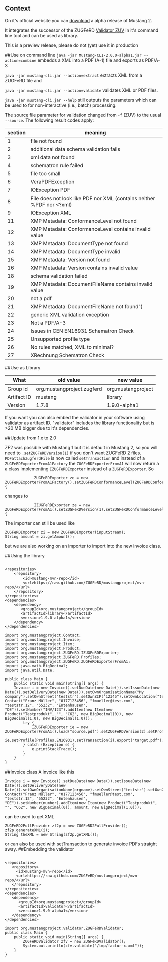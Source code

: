 
## Context

On it's official website you can [download](https://www.mustangproject.org/files/Mustang-CLI-2.0.0-alpha1.jar) a alpha release of Mustang 2.

It integrates the successor of the ZUGFeRD [Validator ZUV](https://github.com/ZUGFeRD/ZUV/) in it's command line tool and can be used as library.
 
This is a preview release, please do not (yet) use it in production

##Use on command line
`java -jar Mustang-CLI-2.0.0-alpha1.jar --action=combine` embedds a XML into a PDF (A-1) file and exports as PDF/A-3

`java -jar mustang-cli.jar --action=extract` extracts XML from a ZUGFeRD file and

`java -jar mustang-cli.jar --action=validate` validates XML or PDF files.

`java -jar mustang-cli.jar --help` still outputs the parameters which can be used
to for non-interactive (i.e., batch) processing. 


The source file parameter for validation changed 
from `-f` (ZUV) to the usual `--source`. The following 
result codes apply:

| section  | meaning  |
|---|---|
| 1  | file not found  |
| 2  | additional data schema validation fails  |
| 3  | xml data not found  |
| 4  | schematron rule failed  |
| 5  | file too small  |
| 6  | VeraPDFException |
| 7  | IOException PDF  |
| 8  | File does not look like PDF nor XML (contains neither %PDF nor <?xml)  |
| 9  | IOException XML  |
| 11  | XMP Metadata: ConformanceLevel not found  |
| 12  | XMP Metadata: ConformanceLevel contains invalid value  |
| 13  | XMP Metadata: DocumentType not found  |
| 14  | XMP Metadata: DocumentType invalid  |
| 15  | XMP Metadata: Version not found  |
| 16  | XMP Metadata: Version contains invalid value  |
| 18  | schema validation failed  |
| 19  | XMP Metadata: DocumentFileName contains invalid value  |
| 20  | not a pdf  |
| 21  | XMP Metadata: DocumentFileName not found")  |
| 22  | generic XML validation exception  |
| 23  | Not a PDF/A-3  |
| 24  | Issues in CEN EN16931 Schematron Check |
| 25  | Unsupported profile type  |
| 26  | No rules matched, XML to minimal?  |
| 27  | XRechnung Schematron Check |
 
 
##Use as Library

| What  | old value | new value |
|---|---|---|
| Group id  | org.mustangproject.zugferd | org.mustangproject|
| Artifact ID | mustang | library  |
| Version | 1.7.8 | 1.9.0-alpha1  |

If you want you can also embed the validator in your software using validator
as artifact ID. "validator" includes the library functionality but is >20 MB 
bigger due to it's dependencies. 


##Update from 1.x to 2.0

ZF2 was possible with Mustang 1 but it is default in Mustang 2, so 
you will need to `.setZUGFeRDVersion(1)` if you don't want ZUGFeRD 2 files.
`PDFattachZugferdFile` is now called `setTransaction` and instead of
a `ZUGFeRDExporterFromA1Factory` the `ZUGFeRDExporterFromA1` will now return a
a class implementing `IZUGFeRDExporter` instead of a `ZUGFeRDExporter`.
So 
```
			 ZUGFeRDExporter ze = new ZUGFeRDExporterFromA1Factory().setZUGFeRDConformanceLevel(ZUGFeRDConformanceLevel.COMFORT).load(SOURCE_PDF)) {

``` 
changes to 
```
			 IZUGFeRDExporter ze = new ZUGFeRDExporterFromA1().setZUGFeRDVersion(1).setZUGFeRDConformanceLevel(ZUGFeRDConformanceLevel.EN16931).load(SOURCE_PDF)) {

``` 

The importer can still be used like

```
ZUGFeRDImporter zi = new ZUGFeRDImporter(inputStream);
String amount = zi.getAmount();
``` 
but we are also working on an importer to import into the new invoice class.

##Using the library
```

<repositories>
    <repository>
        <id>mustang-mvn-repo</id>
        <url>https://raw.github.com/ZUGFeRD/mustangproject/mvn-repo/</url>
    </repository>
</repositories>
<dependencies>
    <dependency>
       <groupId>org.mustangproject</groupId>
       <artifactId>library</artifactId>
       <version>1.9.0-alpha1</version>
    </dependency>
</dependencies>

```
```
import org.mustangproject.Contact;
import org.mustangproject.Invoice;
import org.mustangproject.Item;
import org.mustangproject.Product;
import org.mustangproject.ZUGFeRD.IZUGFeRDExporter;
import org.mustangproject.ZUGFeRD.Profiles;
import org.mustangproject.ZUGFeRD.ZUGFeRDExporterFromA1;
import java.math.BigDecimal;
import java.util.Date;

public class Main {
    public static void main(String[] args) {
    Invoice i = new Invoice().setDueDate(new Date()).setIssueDate(new Date()).setDeliveryDate(new Date()).setOwnOrganisationName("My company").setOwnStreet("teststr").setOwnZIP("12345").setOwnLocation("teststadt").setOwnCountry("DE").setOwnTaxID("4711").setOwnVATID("0815").setRecipient(new Contact("Franz Müller", "0177123456", "fmueller@test.com", "teststr.12", "55232", "Entenhausen", "DE")).setNumber("INV/123").addItem(new Item(new Product("Testprodukt", "", "C62", new BigDecimal(0)), new BigDecimal(1.0), new BigDecimal(1.0)));
        try {
            IZUGFeRDExporter ie = new ZUGFeRDExporterFromA1().load("source.pdf").setZUGFeRDVersion(2).setProfile(Profiles.EN16931);
            ie.setProfile(Profiles.EN16931).setTransaction(i).export("target.pdf");
        } catch (Exception e) {
            e.printStackTrace();
        }
    }
}
```

##Invoice class
A invoice like this
```
Invoice i = new Invoice().setDueDate(new Date()).setIssueDate(new Date()).setDeliveryDate(new Date()).setOwnOrganisationName(orgname).setOwnStreet("teststr").setOwnZIP("55232").setOwnLocation("teststadt").setOwnCountry("DE").setOwnTaxID("4711").setOwnVATID("0815").setRecipient(new Contact("Franz Müller", "0177123456", "fmueller@test.com", "teststr.12", "55232", "Entenhausen", "DE")).setNumber(number).addItem(new Item(new Product("Testprodukt", "", "C62", new BigDecimal(0)), amount, new BigDecimal(1.0)));
```
can be used to get XML
```
ZUGFeRD2PullProvider zf2p = new ZUGFeRD2PullProvider();
zf2p.generateXML(i);
String theXML = new String(zf2p.getXML());
```
or can also be used with setTransaction to generate invoice PDFs straight away.
##Embedding the validator
```

<repositories>
   <repository>
     <id>mustang-mvn-repo</id>
     <url>https://raw.github.com/ZUGFeRD/mustangproject/mvn-repo/</url>
   </repository>
</repositories>
<dependencies>
   <dependency>
      <groupId>org.mustangproject</groupId>
      <artifactId>validator</artifactId>
      <version>1.9.0-alpha1</version>
   </dependency>
</dependencies>

```
```
import org.mustangproject.validator.ZUGFeRDValidator;
public class Main {
    public static void main(String[] args) {
        ZUGFeRDValidator zfv = new ZUGFeRDValidator();
        System.out.println(zfv.validate("/tmp/factur-x.xml"));
    }
}
```
